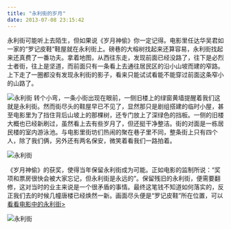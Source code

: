 ```yaml
---
title: "永利街的岁月"
date: 2013-07-08 23:15:42
---
```


永利街可能听上去陌生，但如果说《岁月神偷》你一定记得。电影里任达华吴君如一家的“罗记皮鞋”鞋屋就在永利街上。磅巷的大榕树找起来还算容易，永利街找起来还真费了一番功夫。拿着地图，从西往东走，发现前面已经没路了，往下是必烈士者街，往上是坚道，而前面只有一条看上去通往居民区的沿小山坡而建的窄路。上下走了一圈都没有发现永利街的影子，看来只能试试看能不能穿过前面这条窄小的山路了。 

![永利街](../../../images/2013/wingleestreet1.jpg) 
转个小弯，一条小街出现在眼前，一侧旧楼上的绿窗黄墙提醒着我们这就是永利街。然而街尽头的鞋屋早已不见了，显然那只是剧组搭建的临时小屋，甚至电影里为了挡住背后山坡上的那棵树，还专门放上了深绿色的挡板。一侧的旧楼大概也已经新刷过，虽然看上去有些岁月了，但还挺干净整洁。街的对面是一栋居民楼的室内游泳池。与电影里街坊们热闹的聚在巷子里不同，整条街上只有四个人，除了我们俩，另外还有两名保安，微笑着看我们一路拍着。 

![永利街](../../../images/2013/wingleestreet3.jpg)

《岁月神偷》的获奖，使得当年保留永利街成为可能。正如电影的监制所说：“奖项和票房很快会被大家忘记，但永利街是永远的”。保留残旧的永利街，便需要翻修，这对当时的业主来说是一个很矛盾的事情。最终这笔钱不知道如何落实的，反正我们去的时候几幢唐楼已经焕然一新。画面尽头便是“罗记皮鞋”所在位置，可以 [看看电影中的永利街>](http://movie.douban.com/photos/photo/457916366/) 

![永利街](../../../images/2013/wingleestreet2.jpg)